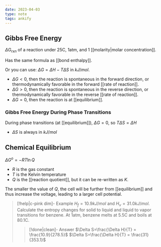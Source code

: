 ```yaml
---
date: 2023-04-03
type: note
tags: ankify
---
```


## Gibbs Free Energy
$\Delta G_{rxn}$ of a reaction under 25C, 1atm, and 1 [[molarity|molar concentration]].

Has the same formula as [[bond enthalpy]].

Or you can use: $\Delta G = \Delta H - T\Delta S$ in $kJ/mol$.
- $\Delta G < 0$, then the reaction is spontaneous in the forward direction, or thermodynamically favorable in the forward [[rate of reaction]].
- $\Delta G>0$, then the reaction is spontaneous in the reverse direction, or thermodynamically favorable in the reverse [[rate of reaction]].
- $\Delta G = 0$, then the reaction is at [[equilibrium]].

### Gibbs Free Energy During Phase Transitions
During phase transitions (at [[equilibrium]]), $\Delta G = 0$, so $T\Delta S = \Delta H$
- $\Delta S$ is always in $kJ/mol$

## Chemical Equilibrium
$\Delta G^{o} = - RT\ln Q$
- $R$ is the gas constant
- $T$ is the Kelvin temperature
- $Q$ is the [[reaction quotient]], but it can be re-written as $K$.

The smaller the value of $Q$, the cell will be further from [[equilibrium]] and thus increase the voltage, leading to a larger cell potential.

> [!help|c-pink dim]- Example
> $H_{f} = 10.9kJ/mol$ and $H_{v} = 31.0kJ/mol$. Calculate the entropy changes for solid to liquid and liquid to vapor transitions for benzene. At 1atm, benzene melts at 5.5C and boils at 80.1C.
>
> > [!done|clean]- Answer
> > $\Delta S=\frac{\Delta H}{T} = \frac{10.9}{278.5}$
> > $\Delta S=\frac{\Delta H}{T} = \frac{31}{353.1}$
